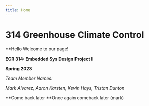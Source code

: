 ```yaml
---
title: Home
---
```


# 314 Greenhouse Climate Control

**Hello Welcome to our page!

**EGR 314: Embedded Sys Design Project II**

**Spring 2023**

_Team Member Names:_

_Mark Alvarez, Aaron Karsten, Kevin Hays, Tristan Dunton_

**Come back later 
**Once again comeback later (mark)
